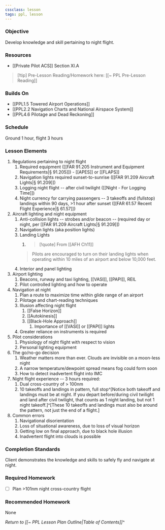 ```yaml
---
cssclass: lesson
tags: ppl, lesson
---
```

### Objective
Develop knowledge and skill pertaining to night flight.

### Resources
- [[Private Pilot ACS]] Section XI.A

> [!tip] Pre-Lesson Reading/Homework here: [[~ PPL Pre-Lesson Reading]]

### Builds On
- [[PPL1.5 Towered Airport Operations]]
- [[PPL2.2 Navigation Charts and National Airspace System]]
- [[PPL4.6 Pilotage and Dead Reckoning]]

### Schedule
Ground 1 hour, flight 3 hours

### Lesson Elements
1. Regulations pertaining to night flight
	1. Required equipment ([[FAR 91.205 Instrument and Equipment Requirements|§ 91.205]]) - [[APES]] or [[FLAPS]]
	2. Navigation lights required sunset-to-sunrise ([[FAR 91.209 Aircraft Lights|§ 91.209]])
	3. Logging night flight -- after civil twilight ([[Night - For Logging Time]])
	4. Night currency for carrying passengers -- 3 takeoffs and (fullstop) landings within 90 days, >1 hour after sunset ([[FAR 61.57 Recent Flight Experience|§ 61.57]])
2. Aircraft lighting and night equipment
	1. Anti-collision lights -- strobes and/or beacon -- (required day or night, per [[FAR 91.209 Aircraft Lights|§ 91.209]])
	2. Navigation lights (aka position lights)
	3. Landing Lights
		1. > [!quote] From [[AFH Ch11]]
		> Pilots are encouraged to turn on their landing lights when operating within 10 miles of an airport and below 10,000 feet.
	4. Interior and panel lighting
3. Airport lighting
	1. Beacons, runway and taxi lighting, [[VASI]], [[PAPI]], REIL
	2. Pilot controlled lighting and how to operate
4. Navigation at night
	1. Plan a route to maximize time within glide range of an airport
	2. Pilotage and chart-reading techniques
	3. Illusion affecting night flight
		1. [[False Horizon]]
		2. [[Autokinesis]]
		3. [[Black-Hole Approach]]
			1. Importance of [[VASI]] or [[PAPI]] lights
	4. Greater reliance on instruments is required
5. Pilot considerations
	1. Physiology of night flight with respect to vision
	2. Personal lighting equipment
6. The go/no-go decision
	1. Weather matters more than ever.  Clouds are invisible on a moon-less night
	2. A narrow temperature/dewpoint spread means fog could form soon
	3. How to detect inadvertent flight into IMC
7. Night flight experience -- 3 hours required:
	1. Dual cross-country of > 100nm
	2. 10 takeoffs and landings in pattern, full stop^[Notice both takeoff and landings must be at night. If you depart before/during civil twilight and land after civil twilight, that counts as 1 night landing, but not 1 night takeoff.]^[These 10 takeoffs and landings must also be around the pattern, not just the end of a flight.]
8. Common errors
	1. Navigational disorientation
	2. Loss of situational awareness, due to loss of visual horizon
	3. Getting low on final approach, due to black hole illusion
	4. Inadvertent flight into clouds is possible

### Completion Standards
Client demonstrates the knowledge and skills to safely fly and navigate at night.

### Required Homework
 
- [ ] Plan >101nm night cross-country flight

### Recommended Homework
None 

*Return to [[~ PPL Lesson Plan Outline|Table of Contents]]^*